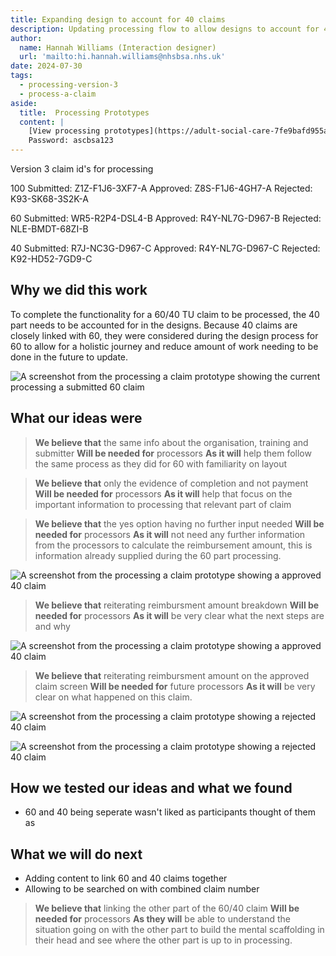```yaml
---
title: Expanding design to account for 40 claims
description: Updating processing flow to allow designs to account for 40 claims and differing information
author:
  name: Hannah Williams (Interaction designer)
  url: 'mailto:hi.hannah.williams@nhsbsa.nhs.uk'
date: 2024-07-30
tags:
  - processing-version-3
  - process-a-claim
aside:
  title:  Processing Prototypes
  content: |
    [View processing prototypes](https://adult-social-care-7fe9bafd955a.herokuapp.com/version-index?area=Processing) 
    Password: ascbsa123
---
```


Version 3 claim id's for processing

100
Submitted: Z1Z-F1J6-3XF7-A
Approved: Z8S-F1J6-4GH7-A
Rejected: K93-SK68-3S2K-A

60
Submitted: WR5-R2P4-DSL4-B
Approved: R4Y-NL7G-D967-B
Rejected: NLE-BMDT-68ZI-B

40
Submitted: R7J-NC3G-D967-C
Approved: R4Y-NL7G-D967-C
Rejected: K92-HD52-7GD9-C

## Why we did this work

To complete the functionality for a 60/40 TU claim to be processed, the 40 part needs to be accounted for in the designs. Because 40 claims are closely linked with 60, they were considered during the design process for 60 to allow for a holistic journey and reduce amount of work needing to be done in the future to update.


![A screenshot from the processing a claim prototype showing the current processing a submitted 60 claim](60-submitted.png "Current submitted 60 claim view - processing")

## What our ideas were

>**We believe that** the same info about the organisation, training and submitter 
>**Will be needed for** processors
>**As it will** help them follow the same process as they did for 60 with familiarity on layout

>**We believe that** only the evidence of completion and not payment
>**Will be needed for** processors
>**As it will** help that focus on the important information to processing that relevant part of claim

>**We believe that** the yes option having no further input needed
>**Will be needed for** processors 
>**As it will** not need any further information from the processors to calculate the reimbursement amount, this is information already supplied during the 60 part processing.

![A screenshot from the processing a claim prototype showing a approved 40 claim ](40-yes.png "40 claim- not yet processed")

>**We believe that** reiterating reimbursment amount breakdown
>**Will be needed for** processors 
>**As it will** be very clear what the next steps are and why

![A screenshot from the processing a claim prototype showing a approved 40 claim ](40-outcome-screen.png "40 claim outcome screen - approval")


>**We believe that** reiterating reimbursment amount on the approved claim screen
>**Will be needed for** future processors 
>**As it will** be very clear on what happened on this claim.

![A screenshot from the processing a claim prototype showing a rejected 40 claim ](40-approved.png "Rejected 40 claim ")

![A screenshot from the processing a claim prototype showing a rejected 40 claim ](40-rejected.png "Rejected 40 claim ")

## How we tested our ideas and what we found

- 60 and 40 being seperate wasn't liked as participants thought of them as 

## What we will do next
- Adding content to link 60 and 40 claims together
- Allowing to be searched on with combined claim number

>**We believe that** linking the other part of the 60/40 claim
>**Will be needed for** processors
>**As they will** be able to understand the situation going on with the other part to build the mental scaffolding in their head and see where the other part is up to in processing.




